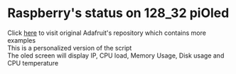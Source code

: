 # Raspberry's status on 128_32 piOled  
Click [here](https://github.com/adafruit/Adafruit_Python_SSD1306) to visit original Adafruit's repository which contains more examples  
This is a personalized version of the script  
The oled screen will display IP, CPU load, Memory Usage, Disk usage and CPU temperature
